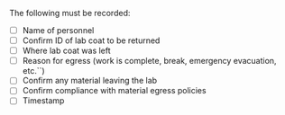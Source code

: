 The following must be recorded:

- [ ] Name of personnel
- [ ] Confirm ID of lab coat to be returned
- [ ] Where lab coat was left
- [ ] Reason for egress (work is complete, break, emergency evacuation, etc.``)
- [ ] Confirm any material leaving the lab
- [ ] Confirm compliance with material egress policies
- [ ] Timestamp